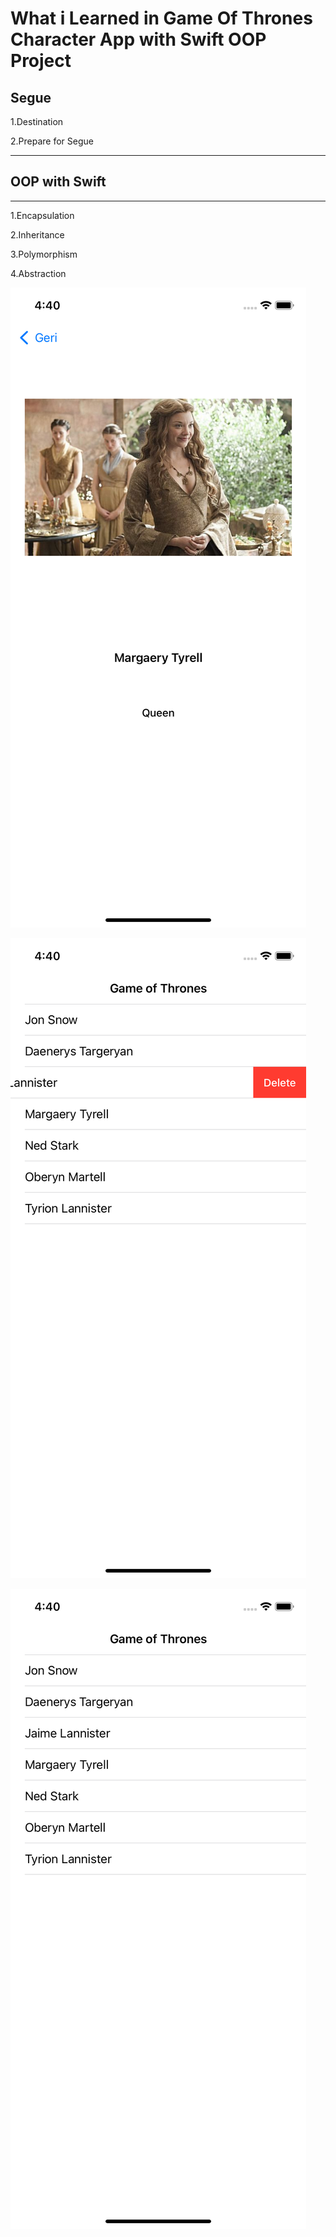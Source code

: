# What i Learned in Game Of Thrones Character App with Swift OOP Project



## Segue
1.Destination

2.Prepare for Segue
***
## OOP with Swift
***
1.Encapsulation

2.Inheritance 

3.Polymorphism

4.Abstraction


![Alt text](https://github.com/halilibrahimoztekin/Game-Of-Thrones-Character-App-with-Swift-OOP/blob/main/GameOfThronesApp/SS/ss1.png "Optional title")

![Alt text](https://github.com/halilibrahimoztekin/Game-Of-Thrones-Character-App-with-Swift-OOP/blob/main/GameOfThronesApp/SS/ss2.png "Optional title")

![Alt text](https://github.com/halilibrahimoztekin/Game-Of-Thrones-Character-App-with-Swift-OOP/blob/main/GameOfThronesApp/SS/ss3.png "Optional title")



